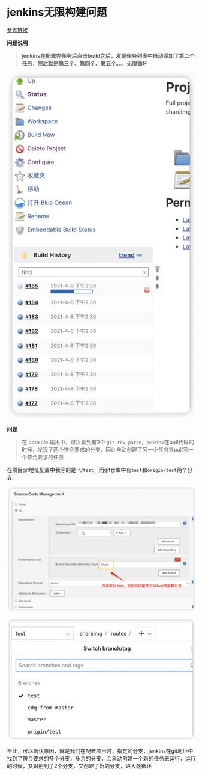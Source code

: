 # jenkins无限构建问题

[参考链接](https://blog.csdn.net/u010264186/article/details/114358316)

**问题说明**

> **jenkins在配置完任务后点击build之后，发现任务列表中自动添加了第二个任务，然后就是第三个、第四个、第五个。。。无限循环**

![iShot_2024-09-04_14.43.11](https://github.com/pptfz/picgo-images/blob/master/img/iShot_2024-09-04_14.43.11.png)







**问题**

> 在 console 输出中，可以看到有2个 `git rev-parse`，jenkins在pull代码的时候，发现了两个符合要求的分支，因此自动创建了另一个任务来pull另一个符合要求的任务



在项目git地址配置中我写的是 `*/test`，而git仓库中有`test`和`origin/test`两个分支

![iShot_2024-09-04_14.45.38](https://github.com/pptfz/picgo-images/blob/master/img/iShot_2024-09-04_14.45.38.png)









![iShot_2024-09-04_14.44.27](https://github.com/pptfz/picgo-images/blob/master/img/iShot_2024-09-04_14.44.27.png)



至此，可以确认原因，就是我们在配置项目时，指定的分支，jenkins在git地址中找到了符合要求的多个分支，多余的分支，会自动创建一个新的任务去运行，运行的时候，又识别到了2个分支，又创建了新的分支，进入死循环

